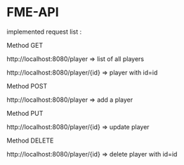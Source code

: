 # FME-API
implemented request list :

Method GET

http://localhost:8080/player => list of all players

http://localhost:8080/player/{id} => player with id=id

Method POST

http://localhost:8080/player => add a player

Method PUT

http://localhost:8080/player/{id} => update player

Method DELETE

http://localhost:8080/player/{id} => delete player with id=id
